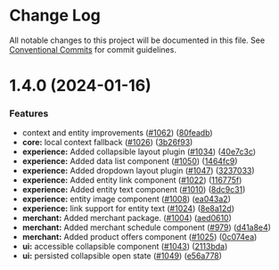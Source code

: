 # Change Log

All notable changes to this project will be documented in this file.
See [Conventional Commits](https://conventionalcommits.org) for commit guidelines.

# 1.4.0 (2024-01-16)


### Features

* context and entity improvements ([#1062](https://github.com/spryker/oryx/issues/1062)) ([80feadb](https://github.com/spryker/oryx/commit/80feadb757e17fda62b3d568eefbfb0803493fe7))
* **core:** local context fallback ([#1026](https://github.com/spryker/oryx/issues/1026)) ([3b26f93](https://github.com/spryker/oryx/commit/3b26f9326609ccf5bc77ce97230631cc10989f20))
* **experience:** Added collapsible layout plugin ([#1034](https://github.com/spryker/oryx/issues/1034)) ([40e7c3c](https://github.com/spryker/oryx/commit/40e7c3c5314cb84e26000218cc711278c7e70f35))
* **experience:** Added data list component ([#1050](https://github.com/spryker/oryx/issues/1050)) ([1464fc9](https://github.com/spryker/oryx/commit/1464fc931b3b5d915c144aaa9805781e652b141a))
* **experience:** Added dropdown layout plugin ([#1047](https://github.com/spryker/oryx/issues/1047)) ([3237033](https://github.com/spryker/oryx/commit/32370335756a2050629d7b659a90aba185889173))
* **experience:** Added entity link component ([#1022](https://github.com/spryker/oryx/issues/1022)) ([116775f](https://github.com/spryker/oryx/commit/116775f4d60ad34fb0c8025bec2cd5835e3fb473))
* **experience:** Added entity text component ([#1010](https://github.com/spryker/oryx/issues/1010)) ([8dc9c31](https://github.com/spryker/oryx/commit/8dc9c315ad028304db76541dbaa6bc7386a23725))
* **experience:** entity image component ([#1008](https://github.com/spryker/oryx/issues/1008)) ([ea043a2](https://github.com/spryker/oryx/commit/ea043a2683a913650310e54e1ece01700358cdc3))
* **experience:** link support for entity text ([#1024](https://github.com/spryker/oryx/issues/1024)) ([8e8a12d](https://github.com/spryker/oryx/commit/8e8a12dfc3c4aa2fd35f373922c77366640e5600))
* **merchant:** Added merchant package. ([#1004](https://github.com/spryker/oryx/issues/1004)) ([aed0610](https://github.com/spryker/oryx/commit/aed0610d2b1d4f2664209e867914bd906f1b8ee7))
* **merchant:** Added merchant schedule component ([#979](https://github.com/spryker/oryx/issues/979)) ([d41a8e4](https://github.com/spryker/oryx/commit/d41a8e49d0293073516d1607dd582d01d5e3d3c2))
* **merchant:** Added product offers component ([#1025](https://github.com/spryker/oryx/issues/1025)) ([0c074ea](https://github.com/spryker/oryx/commit/0c074ea0bbd95e2357d94a9991511a21e3d36d1a))
* **ui:** accessible collapsible component ([#1043](https://github.com/spryker/oryx/issues/1043)) ([2113bda](https://github.com/spryker/oryx/commit/2113bdaf819d1cf59769788db887e221174b5df0))
* **ui:** persisted collapsible open state ([#1049](https://github.com/spryker/oryx/issues/1049)) ([e56a778](https://github.com/spryker/oryx/commit/e56a778e694bebbe65bc8c7d787c50ed8f89c3ed))
